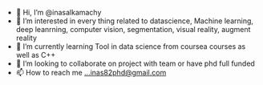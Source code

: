 - 👋 Hi, I’m @inasalkamachy
- 👀 I’m interested in every thing related to datascience, Machine learning, deep leanrning, computer vision, segmentation, visual reality, augment reality
- 🌱 I’m currently learning Tool in data science from coursea courses as well as C++
- 💞️ I’m looking to collaborate on project with team or have phd full funded
- 📫 How to reach me ...inas82phd@gmail.com

<!---
inasalkamachy/inasalkamachy is a ✨ special ✨ repository because its `README.md` (this file) appears on your GitHub profile.
You can click the Preview link to take a look at your changes.
--->
